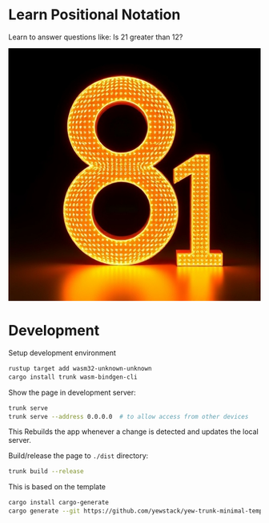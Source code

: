 # Learn Positional Notation

Learn to answer questions like: Is 21 greater than 12?

![](logo.jpg)


# Development

Setup development environment

```bash
rustup target add wasm32-unknown-unknown
cargo install trunk wasm-bindgen-cli
```

Show the page in development server:

```bash
trunk serve
trunk serve --address 0.0.0.0  # to allow access from other devices
```

This Rebuilds the app whenever a change is detected and updates the local server.


Build/release the page to `./dist` directory:

```bash
trunk build --release
```


This is based on the template
```bash
cargo install cargo-generate
cargo generate --git https://github.com/yewstack/yew-trunk-minimal-template
```